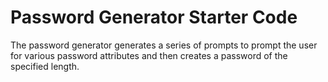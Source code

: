 # Password Generator Starter Code

The password generator generates a series of prompts to prompt the user for various password attributes and then creates a password of the specified length. 
